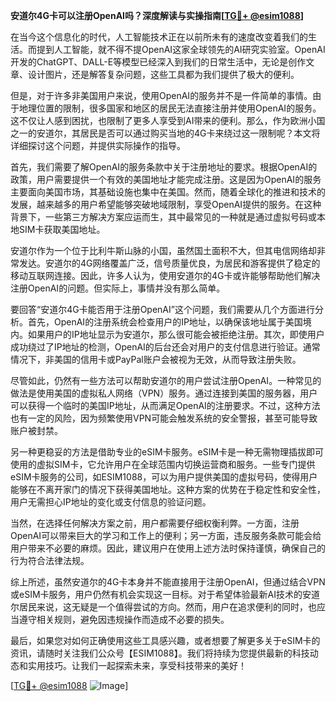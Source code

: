 **安道尔4G卡可以注册OpenAI吗？深度解读与实操指南[[TG💪+ @esim1088](https://t.me/s/esim1088)]**

在当今这个信息化的时代，人工智能技术正在以前所未有的速度改变着我们的生活。而提到人工智能，就不得不提OpenAI这家全球领先的AI研究实验室。OpenAI开发的ChatGPT、DALL-E等模型已经深入到我们的日常生活中，无论是创作文章、设计图片，还是解答复杂问题，这些工具都为我们提供了极大的便利。

但是，对于许多非美国用户来说，使用OpenAI的服务并不是一件简单的事情。由于地理位置的限制，很多国家和地区的居民无法直接注册并使用OpenAI的服务。这不仅让人感到困扰，也限制了更多人享受到AI带来的便利。那么，作为欧洲小国之一的安道尔，其居民是否可以通过购买当地的4G卡来绕过这一限制呢？本文将详细探讨这个问题，并提供实际操作的指导。

首先，我们需要了解OpenAI的服务条款中关于注册地址的要求。根据OpenAI的政策，用户需要提供一个有效的美国地址才能完成注册。这是因为OpenAI的服务主要面向美国市场，其基础设施也集中在美国。然而，随着全球化的推进和技术的发展，越来越多的用户希望能够突破地域限制，享受OpenAI提供的服务。在这种背景下，一些第三方解决方案应运而生，其中最常见的一种就是通过虚拟号码或本地SIM卡获取美国地址。

安道尔作为一个位于比利牛斯山脉的小国，虽然国土面积不大，但其电信网络却非常发达。安道尔的4G网络覆盖广泛，信号质量优良，为居民和游客提供了稳定的移动互联网连接。因此，许多人认为，使用安道尔的4G卡或许能够帮助他们解决注册OpenAI的问题。但实际上，事情并没有那么简单。

要回答“安道尔4G卡能否用于注册OpenAI”这个问题，我们需要从几个方面进行分析。首先，OpenAI的注册系统会检查用户的IP地址，以确保该地址属于美国境内。如果用户的IP地址显示为安道尔，那么很可能会被拒绝注册。其次，即使用户成功绕过了IP地址的检测，OpenAI的后台还会对用户的支付信息进行验证。通常情况下，非美国的信用卡或PayPal账户会被视为无效，从而导致注册失败。

尽管如此，仍然有一些方法可以帮助安道尔的用户尝试注册OpenAI。一种常见的做法是使用美国的虚拟私人网络（VPN）服务。通过连接到美国的服务器，用户可以获得一个临时的美国IP地址，从而满足OpenAI的注册要求。不过，这种方法也有一定的风险，因为频繁使用VPN可能会触发系统的安全警报，甚至可能导致账户被封禁。

另一种更稳妥的方法是借助专业的eSIM卡服务。eSIM卡是一种无需物理插拔即可使用的虚拟SIM卡，它允许用户在全球范围内切换运营商和服务。一些专门提供eSIM卡服务的公司，如ESIM1088，可以为用户提供美国的虚拟号码，使得用户能够在不离开家门的情况下获得美国地址。这种方案的优势在于稳定性和安全性，用户无需担心IP地址的变化或支付信息的验证问题。

当然，在选择任何解决方案之前，用户都需要仔细权衡利弊。一方面，注册OpenAI可以带来巨大的学习和工作上的便利；另一方面，违反服务条款可能会给用户带来不必要的麻烦。因此，建议用户在使用上述方法时保持谨慎，确保自己的行为符合法律法规。

综上所述，虽然安道尔的4G卡本身并不能直接用于注册OpenAI，但通过结合VPN或eSIM卡服务，用户仍然有机会实现这一目标。对于希望体验最新AI技术的安道尔居民来说，这无疑是一个值得尝试的方向。然而，用户在追求便利的同时，也应当遵守相关规则，避免因违规操作而造成不必要的损失。

最后，如果您对如何正确使用这些工具感兴趣，或者想要了解更多关于eSIM卡的资讯，请随时关注我们公众号【ESIM1088】。我们将持续为您提供最新的科技动态和实用技巧。让我们一起探索未来，享受科技带来的美好！

[[TG💪+ @esim1088](https://t.me/s/esim1088) ![Image](https://i.postimg.cc/4NQfJmqS/Snipaste-2025-05-13-00-14-12.png)]